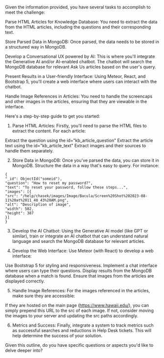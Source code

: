 Given the information provided, you have several tasks to accomplish to meet the challenge:

Parse HTML Articles for Knowledge Database: You need to extract the data from the HTML articles, including the questions and their corresponding text.

Store Parsed Data in MongoDB: Once parsed, the data needs to be stored in a structured way in MongoDB.

Develop a Conversational UX powered by AI: This is where you'll integrate the Generative AI and/or AI-enabled chatbot. The chatbot will search the MongoDB database for relevant Ask Us articles based on the user's query.

Present Results in a User-friendly Interface: Using Meteor, React, and Bootstrap 5, you'll create a web interface where users can interact with the chatbot.

Handle Image References in Articles: You need to handle the screencaps and other images in the articles, ensuring that they are viewable in the interface.

Here's a step-by-step guide to get you started:

1. Parse HTML Articles:
   Firstly, you'll need to parse the HTML files to extract the content. For each article:

Extract the question using the id="kb_article_question"
Extract the article text using the id="kb_article_text"
Extract images and their sources to handle them separately.

2. Store Data in MongoDB:
   Once you've parsed the data, you can store it in MongoDB. Structure the data in a way that's easy to query. For instance:

```
{
"_id": ObjectId("someid"),
"question": "How to reset my password?",
"text": "To reset your password, follow these steps...",
"images": [{
"src": "/help/chasek/images/Image/Bacula/Screen%20Shot%202023-08-11%20at%2011_40_43%20AM.png",
"alt": "Description of image",
"width": 502,
"height": 387
}]
}
```

3. Develop the AI Chatbot:
   Using the Generative AI model (like GPT or similar), train or integrate an AI chatbot that can understand natural language and search the MongoDB database for relevant articles.

4. Develop the Web Interface:
   Use Meteor (with React) to develop a web interface:

Use Bootstrap 5 for styling and responsiveness.
Implement a chat interface where users can type their questions.
Display results from the MongoDB database when a match is found.
Ensure that images from the articles are displayed correctly.

5. Handle Image References:
   For the images referenced in the articles, make sure they are accessible:

If they are hosted on the main page (https://www.hawaii.edu/), you can simply prepend this URL to the src of each image.
If not, consider moving the images to your server and updating the src paths accordingly.

6. Metrics and Success:
   Finally, integrate a system to track metrics such as successful searches and reductions in Help Desk tickets. This will help determine the success of your solution.

Given this outline, do you have specific questions or aspects you'd like to delve deeper into?
